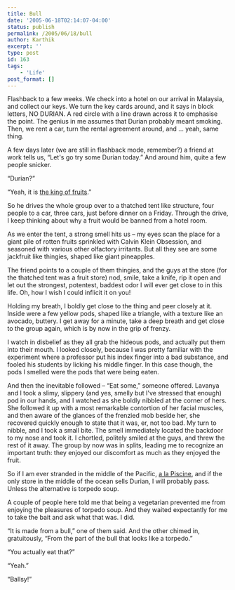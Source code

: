```yaml
---
title: Bull
date: '2005-06-18T02:14:07-04:00'
status: publish
permalink: /2005/06/18/bull
author: Karthik
excerpt: ''
type: post
id: 163
tags:
    - 'Life'
post_format: []
---
```

Flashback to a few weeks. We check into a hotel on our arrival in Malaysia, and collect our keys. We turn the key cards around, and it says in block letters, NO DURIAN. A red circle with a line drawn across it to emphasise the point. The genius in me assumes that Durian probably meant smoking. Then, we rent a car, turn the rental agreement around, and … yeah, same thing.

A few days later (we are still in flashback mode, remember?) a friend at work tells us, “Let's go try some Durian today.” And around him, quite a few people snicker.

“Durian?”

“Yeah, it is [the king of fruits](http://en.wikipedia.org/wiki/Durian).”

So he drives the whole group over to a thatched tent like structure, four people to a car, three cars, just before dinner on a Friday. Through the drive, I keep thinking about why a fruit would be banned from a hotel room.

As we enter the tent, a strong smell hits us – my eyes scan the place for a giant pile of rotten fruits sprinkled with Calvin Klein Obsession, and seasoned with various other olfactory irritants. But all they see are some jackfruit like thingies, shaped like giant pineapples.

The friend points to a couple of them thingies, and the guys at the store (for the thatched tent was a fruit store) nod, smile, take a knife, rip it open and let out the strongest, potentest, baddest odor I will ever get close to in this life. Oh, how I wish I could inflicit it on you!

Holding my breath, I boldly get close to the thing and peer closely at it. Inside were a few yellow pods, shaped like a triangle, with a texture like an avocado, buttery. I get away for a minute, take a deep breath and get close to the group again, which is by now in the grip of frenzy.

I watch in disbelief as they all grab the hideous pods, and actually put them into their mouth. I looked closely, because I was pretty familiar with the experiment where a professor put his index finger into a bad substance, and fooled his students by licking his middle finger. In this case though, the pods I smelled were the pods that were being eaten.

And then the inevitable followed – “Eat some,” someone offered. Lavanya and I took a slimy, slippery (and yes, smelly but I've stressed that enough) pod in our hands, and I watched as she boldly nibbled at the corner of hers. She followed it up with a most remarkable contortion of her facial muscles, and then aware of the glances of the frenzied mob beside her, she recovered quickly enough to state that it was, er, not too bad. My turn to nibble, and I took a small bite. The smell immediately located the backdoor to my nose and took it. I chortled, politely smiled at the guys, and threw the rest of it away. The group by now was in splits, leading me to recognize an important truth: they enjoyed our discomfort as much as they enjoyed the fruit.

So if I am ever stranded in the middle of the Pacific, [a la Piscine](https://stochastica.net/2005/01/30/books-life-of-pi/), and if the only store in the middle of the ocean sells Durian, I will probably pass. Unless the alternative is torpedo soup.

A couple of people here told me that being a vegetarian prevented me from enjoying the pleasures of torpedo soup. And they waited expectantly for me to take the bait and ask what that was. I did.

“It is made from a bull,” one of them said. And the other chimed in, gratuitously, “From the part of the bull that looks like a torpedo.”

“You actually eat that?”

“Yeah.”

“Ballsy!”